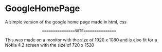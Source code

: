 # GoogleHomePage
A simple version of the google home page made in html, css

                     ===============NOTE===============


This was made on a monitor with the size of 1920 x 1080 and is also fit for a Nokia 4.2 screen with the size of 720 x 1520
